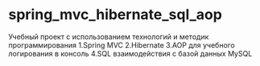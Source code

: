 # spring_mvc_hibernate_sql_aop

Учебный проект с использованием технологий и методик программирования
1.Spring MVC
2.Hibernate
3.AOP для учебного логирования в консоль
4.SQL взаимодействия с базой данных MySQL
